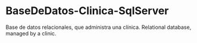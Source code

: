 # BaseDeDatos-Clinica-SqlServer
Base de datos relacionales, que administra una clínica.   Relational database, managed by a clinic.
